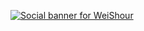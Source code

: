 <a href="https://github.com/weishour/weishour"><img alt="Social banner for WeiShour" src="https://nr-hz-app.oss-cn-hangzhou.aliyuncs.com/weishour.svg"/></a>
